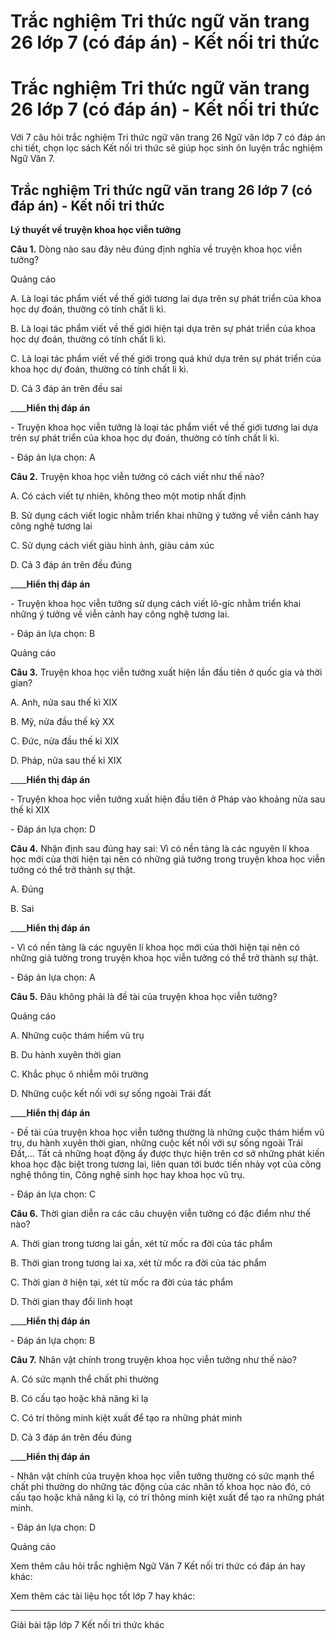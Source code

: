 # Trắc nghiệm Tri thức ngữ văn trang 26 lớp 7 (có đáp án) - Kết nối tri thức

# Trắc nghiệm Tri thức ngữ văn trang 26 lớp 7 (có đáp án) - Kết nối tri thức

Với 7 câu hỏi trắc nghiệm Tri thức ngữ văn trang 26 Ngữ văn lớp 7 có đáp án chi tiết, chọn lọc sách Kết nối tri thức sẽ giúp học sinh ôn luyện trắc nghiệm Ngữ Văn 7.

## Trắc nghiệm Tri thức ngữ văn trang 26 lớp 7 (có đáp án) - Kết nối tri thức

**Lý thuyết về truyện khoa học viễn tưởng**

**Câu 1.** Dòng nào sau đây nêu đúng định nghĩa về truyện khoa học viễn tưởng?

Quảng cáo

A. Là loại tác phẩm viết về thế giới tương lai dựa trên sự phát triển của khoa học dự đoán, thường có tính chất li kì.

B. Là loại tác phẩm viết về thế giới hiện tại dựa trên sự phát triển của khoa học dự đoán, thường có tính chất li kì.

C. Là loại tác phẩm viết về thế giới trong quá khứ dựa trên sự phát triển của khoa học dự đoán, thường có tính chất li kì.

D. Cả 3 đáp án trên đều sai

____**Hiển thị đáp án**

\- Truyện khoa học viễn tưởng là loại tác phẩm viết về thế giới tương lai dựa trên sự phát triển của khoa học dự đoán, thường có tính chất li kì.

\- Đáp án lựa chọn: A

**Câu 2.** Truyện khoa học viễn tưởng có cách viết như thế nào?

A. Có cách viết tự nhiên, không theo một motip nhất định

B. Sử dụng cách viết logic nhằm triển khai những ý tưởng về viễn cảnh hay công nghệ tương lai

C. Sử dụng cách viết giàu hình ảnh, giàu cảm xúc

D. Cả 3 đáp án trên đều đúng

____**Hiển thị đáp án**

\- Truyện khoa học viễn tưởng sử dụng cách viết lô-gíc nhằm triển khai những ý tưởng về viễn cảnh hay công nghệ tương lai. 

\- Đáp án lựa chọn: B

Quảng cáo

**Câu 3.** Truyện khoa học viễn tưởng xuất hiện lần đầu tiên ở quốc gia và thời gian?

A. Anh, nửa sau thế kì XIX

B. Mỹ, nửa đầu thế kỷ XX

C. Đức, nửa đầu thế kỉ XIX

D. Pháp, nửa sau thế kỉ XIX

____**Hiển thị đáp án**

\- Truyện khoa học viễn tưởng xuất hiện đầu tiên ở Pháp vào khoảng nửa sau thế kỉ XIX

\- Đáp án lựa chọn: D

**Câu 4.** Nhận định sau đúng hay sai: Vì có nền tảng là các nguyên lí khoa học mới của thời hiện tại nên có những giả tưởng trong truyện khoa học viễn tưởng có thể trở thành sự thật.

A. Đúng

B. Sai

____**Hiển thị đáp án**

\- Vì có nền tảng là các nguyên lí khoa học mới của thời hiện tại nên có những giả tưởng trong truyện khoa học viễn tưởng có thể trở thành sự thật.

\- Đáp án lựa chọn: A

**Câu 5.** Đâu không phải là đề tài của truyện khoa học viễn tưởng?

Quảng cáo

A. Những cuộc thám hiểm vũ trụ

B. Du hành xuyên thời gian

C. Khắc phục ô nhiễm môi trường

D. Những cuộc kết nối với sự sống ngoài Trái đất

____**Hiển thị đáp án**

\- Đề tài của truyện khoa học viễn tưởng thường là những cuộc thám hiểm vũ trụ, du hành xuyên thời gian, những cuộc kết nối với sự sống ngoài Trái Đất,... Tất cả những hoạt động ấy được thực hiện trên cơ sở những phát kiến khoa học đặc biệt trong tương lai, liên quan tới bước tiến nhảy vọt của công nghệ thông tin, Công nghệ sinh học hay khoa học vũ trụ. 

\- Đáp án lựa chọn: C

**Câu 6.** Thời gian diễn ra các câu chuyện viễn tưởng có đặc điểm như thế nào?

A. Thời gian trong tương lai gần, xét từ mốc ra đời của tác phẩm

B. Thời gian trong tương lai xa, xét từ mốc ra đời của tác phẩm

C. Thời gian ở hiện tại, xét từ mốc ra đời của tác phẩm

D. Thời gian thay đổi linh hoạt

____**Hiển thị đáp án**

\- Đáp án lựa chọn: B

**Câu 7.** Nhân vật chính trong truyện khoa học viễn tưởng như thế nào?

A. Có sức mạnh thể chất phi thường

B. Có cấu tạo hoặc khả năng kì lạ

C. Có trí thông minh kiệt xuất để tạo ra những phát minh

D. Cả 3 đáp án trên đều đúng

____**Hiển thị đáp án**

\- Nhân vật chính của truyện khoa học viễn tưởng thường có sức mạnh thể chất phi thường do những tác động của các nhân tố khoa học nào đó, có cấu tạo hoặc khả năng kì lạ, có trí thông minh kiệt xuất để tạo ra những phát minh.

\- Đáp án lựa chọn: D

Quảng cáo

Xem thêm câu hỏi trắc nghiệm Ngữ Văn 7 Kết nối tri thức có đáp án hay khác:

Xem thêm các tài liệu học tốt lớp 7 hay khác:

* * *

Giải bài tập lớp 7 Kết nối tri thức khác
